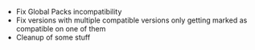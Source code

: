 - Fix Global Packs incompatibility
- Fix versions with multiple compatible versions only getting marked as compatible on one of them
- Cleanup of some stuff